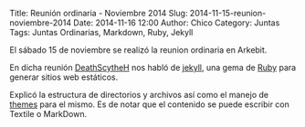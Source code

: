 Title: Reunión ordinaria - Noviembre 2014
Slug: 2014-11-15-reunion-noviembre-2014
Date: 2014-11-16 12:00
Author: Chico
Category: Juntas
Tags: Juntas Ordinarias, Markdown, Ruby, Jekyll


El sábado 15 de noviembre se realizó la reunion ordinaria en Arkebit.

En dicha reunión [DeathScytheH](https://deathscytheh.github.io/) nos habló de [jekyll](http://jekyllrb.com/), una gema de [Ruby](https://www.ruby-lang.org/en/) para generar sitios web estáticos.

Explicó la estructura de directorios y archivos así como el manejo de [themes](http://jekyllthemes.org/) para el mismo. Es de notar que el contenido se puede escribir con Textile o MarkDown.
